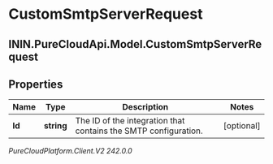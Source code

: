 # CustomSmtpServerRequest

## ININ.PureCloudApi.Model.CustomSmtpServerRequest

## Properties

|Name | Type | Description | Notes|
|------------ | ------------- | ------------- | -------------|
| **Id** | **string** | The ID of the integration that contains the SMTP configuration.  | [optional] |



_PureCloudPlatform.Client.V2 242.0.0_
